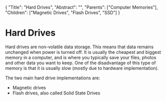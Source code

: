 {
    "Title": "Hard Drives",
    "Abstract": "",
    "Parents": ["Computer Memories"],
    "Children": ["Magnetic Drives", "Flash Drives", "SSD"]
}

# Hard Drives

Hard drives are non-volatile data storage. This means that data remains unchanged when power is turned off. It is usually the cheapest and biggest memory in a computer, and is where you typically save your files, photos and other data you want to keep. One of the disadvantage of this type of memory is that it is usually slow (mostly due to hardware implementation).

The two main hard drive implementations are:

* Magnetic drives
* Flash drives, also called Solid State Drives
